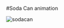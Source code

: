 #Soda Can animation


![sodacan](https://user-images.githubusercontent.com/52798209/69772896-40814380-115f-11ea-9aae-37ed9d0cf0f5.gif)
